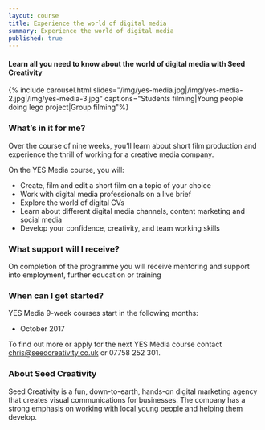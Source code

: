 ```yaml
---
layout: course
title: Experience the world of digital media
summary: Experience the world of digital media
published: true
---
```


#### Learn all you need to know about the world of digital media with Seed Creativity

{% include carousel.html slides="/img/yes-media.jpg|/img/yes-media-2.jpg|/img/yes-media-3.jpg" captions="Students filming|Young people doing lego project|Group filming"%}

### What’s in it for me? 

Over the course of nine weeks, you’ll learn about short film production and experience the thrill of working for a creative media company. 

On the YES Media course, you will: 
- Create, film and edit a short film on a topic of your choice
- Work with digital media professionals on a live brief
- Explore the world of digital CVs
- Learn about different digital media channels, content marketing and social media
- Develop your confidence, creativity, and team working skills

### What support will I receive?

On completion of the programme you will receive mentoring and support into employment, further education or training

### When can I get started?

YES Media 9-week courses start in the following months:
- October 2017

To find out more or apply for the next YES Media course contact [chris@seedcreativity.co.uk](mailto:chris@seedcreativity.co.uk) or 07758 252 301.

### About Seed Creativity

Seed Creativity is a fun, down-to-earth, hands-on digital marketing agency that creates visual communications for businesses. The company has a strong emphasis on working with local young people and helping them develop.

